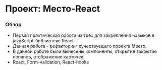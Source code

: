 # Проект: Место-React

### Обзор

* Первая практическая работа из трех для закрепления навыков в javaScript-библиотеке React.
* Данная работа - рефакторинг сучествуещего проекта Место.
* В данной работе были вынесены компоненты, открытие закрытие попапов, отображение карточек.
* React, Form-validation, React-hooks

